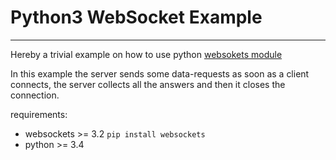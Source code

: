 # Python3 WebSocket Example

---

Hereby a trivial example on how to use python [websokets module](https://pypi.python.org/pypi/websockets) 

In this example the server sends some data-requests as soon as a client connects, the server collects all the answers and then it closes the connection. 

requirements:
  - websockets >= 3.2 `pip install websockets`
  - python >= 3.4
